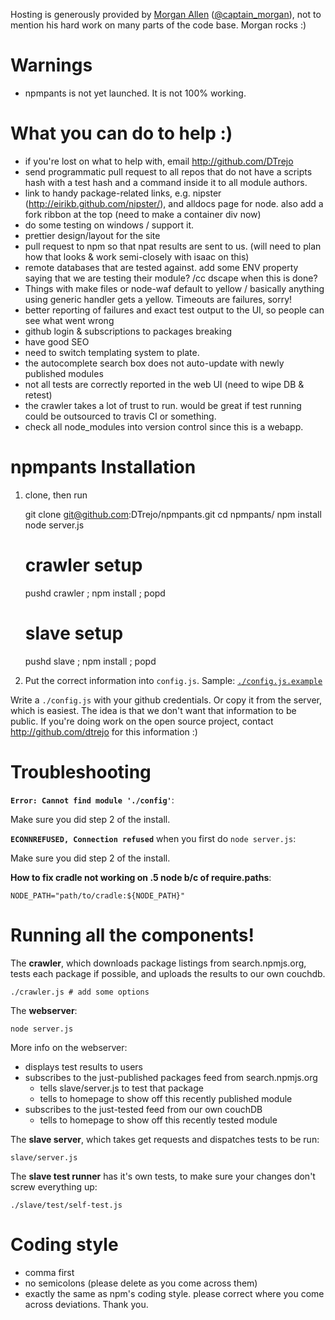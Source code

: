 Hosting is generously provided by [Morgan Allen](http://morglog.org/)
([@captain_morgan](https://twitter.com/captain_morgan/)), not to mention
his hard work on many parts of the code base. Morgan rocks :)

Warnings
===
- npmpants is not yet launched. It is not 100% working.

What you can do to help :)
===
- if you're lost on what to help with, email <http://github.com/DTrejo>
- send programmatic pull request to all repos that do not have a scripts hash
  with a test hash and a command inside it to all module authors.
- link to handy package-related links, e.g. nipster
  (http://eirikb.github.com/nipster/), and alldocs page for node. also add a
  fork ribbon at the top (need to make a container div now)
- do some testing on windows / support it.
- prettier design/layout for the site
- pull request to npm so that npat results are sent to us. (will need to plan
  how that looks & work semi-closely with isaac on this)
- remote databases that are tested against. add some ENV property saying that we
  are testing their module? /cc dscape when this is done?
- Things with make files or node-waf default to yellow / basically anything
  using generic handler gets a yellow. Timeouts are failures, sorry!
- better reporting of failures and exact test output to the UI, so people can
  see what went wrong
- github login & subscriptions to packages breaking
- have good SEO
- need to switch templating system to plate.
- the autocomplete search box does not auto-update with newly published modules
- not all tests are correctly reported in the web UI (need to wipe DB & retest)
- the crawler takes a lot of trust to run. would be great if test running could
  be outsourced to travis CI or something.
- check all node_modules into version control since this is a webapp.

npmpants Installation
===

1) clone, then run

    git clone git@github.com:DTrejo/npmpants.git
    cd npmpants/
    npm install
    node server.js

    # crawler setup
    pushd crawler ; npm install ; popd

    # slave setup
    pushd slave ; npm install ; popd

2) Put the correct information into `config.js`. Sample:
[`./config.js.example`](https://github.com/DTrejo/npmpants/blob/master/config.js.example)

Write a `./config.js` with your github credentials. Or copy it from the server,
which is easiest. The idea is that we don't want that information to be public.
If you're doing work on the open source project, contact
<http://github.com/dtrejo> for this information :)

Troubleshooting
===

**`Error: Cannot find module './config'`**:

Make sure you did step 2 of the install.


**`ECONNREFUSED, Connection refused`** when you first do `node server.js`:

Make sure you did step 2 of the install.


**How to fix cradle not working on .5 node b/c of require.paths**:

    NODE_PATH="path/to/cradle:${NODE_PATH}"

Running all the components!
===

The **crawler**, which downloads package listings from search.npmjs.org, tests
each package if possible, and uploads the results to our own couchdb.

    ./crawler.js # add some options

The **webserver**:

    node server.js

More info on the webserver:

  - displays test results to users
  - subscribes to the just-published packages feed from search.npmjs.org
    - tells slave/server.js to test that package
    - tells to homepage to show off this recently published module
  - subscribes to the just-tested feed from our own couchDB
    - tells to homepage to show off this recently tested module

The **slave server**, which takes get requests and dispatches tests to be run:

    slave/server.js

The **slave test runner** has it's own tests, to make sure your changes don't
screw everything up:

    ./slave/test/self-test.js

Coding style
===
- comma first
- no semicolons (please delete as you come across them)
- exactly the same as npm's coding style. please correct where you come across
  deviations. Thank you.
